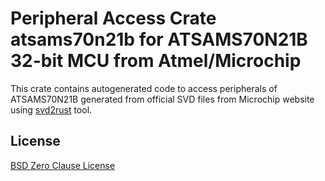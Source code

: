 # Peripheral Access Crate atsams70n21b for ATSAMS70N21B 32-bit MCU from Atmel/Microchip

This crate contains autogenerated code to access peripherals of ATSAMS70N21B generated from official SVD files from Microchip website using [svd2rust](https://github.com/rust-embedded/svd2rust/) tool.

## License

[BSD Zero Clause License](https://choosealicense.com/licenses/0bsd/)

